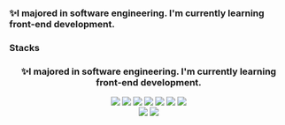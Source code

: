 ### ✨I majored in software engineering. I'm currently learning front-end development.

### Stacks
<div align=center>
  <h3>✨I majored in software engineering. I'm currently learning front-end development.</h3>
  <img src="https://github-readme-stats.vercel.app/api?username=dongrri22&show_icons=true&theme=radical">
  <img src="https://github-readme-stats.vercel.app/api/top-langs/?username=dongrri22&layout=compact>
  <br>  
  <h3>✨Stacks</h3>
  <img src="https://img.shields.io/badge/HTML5-E34F26?style=for-the-badge&logo=html5&logoColor=white">
  <img src="https://img.shields.io/badge/CSS3-1572B6?style=for-the-badge&logo=Css3&logoColor=white">
  <img src="https://img.shields.io/badge/JavaScript-F7DF1E?style=for-the-badge&logo=javascript&logoColor=black"> 
  <img src="https://img.shields.io/badge/React-61DAFB?style=for-the-badge&logo=React&logoColor=white">
  <img src="https://img.shields.io/badge/Redux-764ABC?style=for-the-badge&logo=Redux&logoColor=purple">
  <img src="https://img.shields.io/badge/Typescript-3178C6?style=for-the-badge&amp;logo=Typescript&amp;logoColor=white">
  <br>
  <img src="https://img.shields.io/badge/React Native-61DAFB?style=for-the-badge&amp;logo=React&amp;logoColor=black">
  <img src="https://img.shields.io/badge/node.js-339933?style=for-the-badge&logo=Node.js&logoColor=white">
</div>

<!--
**dongrri22/dongrri22** is a ✨ _special_ ✨ repository because its `README.md` (this file) appears on your GitHub profile.
-->
